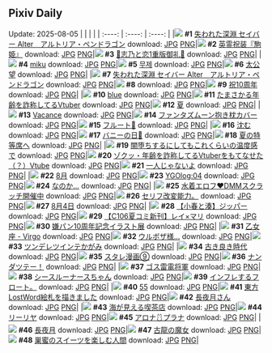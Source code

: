 ## Pixiv Daily
Update: 2025-08-05
|      |      |      |
| :----: | :----: | :----: |
|![](https://pixiv.microyu.workers.dev/c/240x480/img-master/img/2025/08/03/00/00/28/133417650_p0_master1200.jpg) **#1** [失われた深淵 セイバー Alter　アルトリア・ペンドラゴン](https://www.pixiv.net/artworks/133417650) download: [JPG](https://pixiv.microyu.workers.dev/img-original/img/2025/08/03/00/00/28/133417650_p0.jpg) [PNG](https://pixiv.microyu.workers.dev/img-original/img/2025/08/03/00/00/28/133417650_p0.png)|![](https://pixiv.microyu.workers.dev/c/240x480/img-master/img/2025/08/03/16/00/04/133440876_p0_master1200.jpg) **#2** [英霊祝装『駒姫』](https://www.pixiv.net/artworks/133440876) download: [JPG](https://pixiv.microyu.workers.dev/img-original/img/2025/08/03/16/00/04/133440876_p0.jpg) [PNG](https://pixiv.microyu.workers.dev/img-original/img/2025/08/03/16/00/04/133440876_p0.png)|![](https://pixiv.microyu.workers.dev/c/240x480/img-master/img/2025/08/03/00/31/32/133419385_p0_master1200.jpg) **#3** [🩵志乃と恋1重版御礼🩷](https://www.pixiv.net/artworks/133419385) download: [JPG](https://pixiv.microyu.workers.dev/img-original/img/2025/08/03/00/31/32/133419385_p0.jpg) [PNG](https://pixiv.microyu.workers.dev/img-original/img/2025/08/03/00/31/32/133419385_p0.png)|
|![](https://pixiv.microyu.workers.dev/c/240x480/img-master/img/2025/08/03/00/04/20/133418146_p0_master1200.jpg) **#4** [miku](https://www.pixiv.net/artworks/133418146) download: [JPG](https://pixiv.microyu.workers.dev/img-original/img/2025/08/03/00/04/20/133418146_p0.jpg) [PNG](https://pixiv.microyu.workers.dev/img-original/img/2025/08/03/00/04/20/133418146_p0.png)|![](https://pixiv.microyu.workers.dev/c/240x480/img-master/img/2025/08/03/23/33/49/133459735_p0_master1200.jpg) **#5** [무제](https://www.pixiv.net/artworks/133459735) download: [JPG](https://pixiv.microyu.workers.dev/img-original/img/2025/08/03/23/33/49/133459735_p0.jpg) [PNG](https://pixiv.microyu.workers.dev/img-original/img/2025/08/03/23/33/49/133459735_p0.png)|![](https://pixiv.microyu.workers.dev/c/240x480/img-master/img/2025/08/03/21/30/57/133453894_p0_master1200.jpg) **#6** [太公望](https://www.pixiv.net/artworks/133453894) download: [JPG](https://pixiv.microyu.workers.dev/img-original/img/2025/08/03/21/30/57/133453894_p0.jpg) [PNG](https://pixiv.microyu.workers.dev/img-original/img/2025/08/03/21/30/57/133453894_p0.png)|
|![](https://pixiv.microyu.workers.dev/c/240x480/img-master/img/2025/08/04/00/00/10/133461036_p0_master1200.jpg) **#7** [失われた深淵 セイバー Alter　アルトリア・ペンドラゴン](https://www.pixiv.net/artworks/133461036) download: [JPG](https://pixiv.microyu.workers.dev/img-original/img/2025/08/04/00/00/10/133461036_p0.jpg) [PNG](https://pixiv.microyu.workers.dev/img-original/img/2025/08/04/00/00/10/133461036_p0.png)|![](https://s.pximg.net/common/images/limit_unviewable_s.png) **#8** [](https://www.pixiv.net/artworks/133419679) download: [JPG](https://s.pximg.net/common/images/limit_unviewable_s.png) [PNG](https://s.pximg.net/common/images/limit_unviewable_s.png)|![](https://pixiv.microyu.workers.dev/c/240x480/img-master/img/2025/08/04/16/30/03/133481049_p0_master1200.jpg) **#9** [祝10周年](https://www.pixiv.net/artworks/133481049) download: [JPG](https://pixiv.microyu.workers.dev/img-original/img/2025/08/04/16/30/03/133481049_p0.jpg) [PNG](https://pixiv.microyu.workers.dev/img-original/img/2025/08/04/16/30/03/133481049_p0.png)|
|![](https://pixiv.microyu.workers.dev/c/240x480/img-master/img/2025/08/03/00/00/06/133417453_p0_master1200.jpg) **#10** [blue](https://www.pixiv.net/artworks/133417453) download: [JPG](https://pixiv.microyu.workers.dev/img-original/img/2025/08/03/00/00/06/133417453_p0.jpg) [PNG](https://pixiv.microyu.workers.dev/img-original/img/2025/08/03/00/00/06/133417453_p0.png)|![](https://pixiv.microyu.workers.dev/c/240x480/img-master/img/2025/08/03/21/12/24/133453029_p0_master1200.jpg) **#11** [たまさかる年齢を詐称してるVtuber](https://www.pixiv.net/artworks/133453029) download: [JPG](https://pixiv.microyu.workers.dev/img-original/img/2025/08/03/21/12/24/133453029_p0.jpg) [PNG](https://pixiv.microyu.workers.dev/img-original/img/2025/08/03/21/12/24/133453029_p0.png)|![](https://pixiv.microyu.workers.dev/c/240x480/img-master/img/2025/08/03/00/10/16/133418453_p0_master1200.jpg) **#12** [夏](https://www.pixiv.net/artworks/133418453) download: [JPG](https://pixiv.microyu.workers.dev/img-original/img/2025/08/03/00/10/16/133418453_p0.jpg) [PNG](https://pixiv.microyu.workers.dev/img-original/img/2025/08/03/00/10/16/133418453_p0.png)|
|![](https://pixiv.microyu.workers.dev/c/240x480/img-master/img/2025/08/03/00/00/15/133417542_p0_master1200.jpg) **#13** [Vacance](https://www.pixiv.net/artworks/133417542) download: [JPG](https://pixiv.microyu.workers.dev/img-original/img/2025/08/03/00/00/15/133417542_p0.jpg) [PNG](https://pixiv.microyu.workers.dev/img-original/img/2025/08/03/00/00/15/133417542_p0.png)|![](https://pixiv.microyu.workers.dev/c/240x480/img-master/img/2025/08/03/00/00/04/133417430_p0_master1200.jpg) **#14** [ファンタズムーン抱き枕カバー](https://www.pixiv.net/artworks/133417430) download: [JPG](https://pixiv.microyu.workers.dev/img-original/img/2025/08/03/00/00/04/133417430_p0.jpg) [PNG](https://pixiv.microyu.workers.dev/img-original/img/2025/08/03/00/00/04/133417430_p0.png)|![](https://pixiv.microyu.workers.dev/c/240x480/img-master/img/2025/08/03/00/00/15/133417538_p0_master1200.jpg) **#15** [フルート🦋](https://www.pixiv.net/artworks/133417538) download: [JPG](https://pixiv.microyu.workers.dev/img-original/img/2025/08/03/00/00/15/133417538_p0.jpg) [PNG](https://pixiv.microyu.workers.dev/img-original/img/2025/08/03/00/00/15/133417538_p0.png)|
|![](https://pixiv.microyu.workers.dev/c/240x480/img-master/img/2025/08/03/10/58/30/133432459_p0_master1200.jpg) **#16** [沈む](https://www.pixiv.net/artworks/133432459) download: [JPG](https://pixiv.microyu.workers.dev/img-original/img/2025/08/03/10/58/30/133432459_p0.jpg) [PNG](https://pixiv.microyu.workers.dev/img-original/img/2025/08/03/10/58/30/133432459_p0.png)|![](https://pixiv.microyu.workers.dev/c/240x480/img-master/img/2025/08/03/00/00/23/133417613_p0_master1200.jpg) **#17** [バニーの日🐰](https://www.pixiv.net/artworks/133417613) download: [JPG](https://pixiv.microyu.workers.dev/img-original/img/2025/08/03/00/00/23/133417613_p0.jpg) [PNG](https://pixiv.microyu.workers.dev/img-original/img/2025/08/03/00/00/23/133417613_p0.png)|![](https://pixiv.microyu.workers.dev/c/240x480/img-master/img/2025/08/03/00/13/01/133418578_p0_master1200.jpg) **#18** [夏の特等席へ](https://www.pixiv.net/artworks/133418578) download: [JPG](https://pixiv.microyu.workers.dev/img-original/img/2025/08/03/00/13/01/133418578_p0.jpg) [PNG](https://pixiv.microyu.workers.dev/img-original/img/2025/08/03/00/13/01/133418578_p0.png)|
|![](https://pixiv.microyu.workers.dev/c/240x480/img-master/img/2025/08/03/08/23/03/133429000_p0_master1200.jpg) **#19** [闇堕ちするにしてもこれくらいの温度感で](https://www.pixiv.net/artworks/133429000) download: [JPG](https://pixiv.microyu.workers.dev/img-original/img/2025/08/03/08/23/03/133429000_p0.jpg) [PNG](https://pixiv.microyu.workers.dev/img-original/img/2025/08/03/08/23/03/133429000_p0.png)|![](https://pixiv.microyu.workers.dev/c/240x480/img-master/img/2025/08/04/21/01/44/133490247_p0_master1200.jpg) **#20** [ゾクッ・年齢を詐称してるVtuberをもてなせた（？）Vtube](https://www.pixiv.net/artworks/133490247) download: [JPG](https://pixiv.microyu.workers.dev/img-original/img/2025/08/04/21/01/44/133490247_p0.jpg) [PNG](https://pixiv.microyu.workers.dev/img-original/img/2025/08/04/21/01/44/133490247_p0.png)|![](https://pixiv.microyu.workers.dev/c/240x480/img-master/img/2025/08/03/03/39/02/133424410_p0_master1200.jpg) **#21** [一人じゃないよ](https://www.pixiv.net/artworks/133424410) download: [JPG](https://pixiv.microyu.workers.dev/img-original/img/2025/08/03/03/39/02/133424410_p0.jpg) [PNG](https://pixiv.microyu.workers.dev/img-original/img/2025/08/03/03/39/02/133424410_p0.png)|
|![](https://pixiv.microyu.workers.dev/c/240x480/img-master/img/2025/08/03/18/22/12/133445752_p0_master1200.jpg) **#22** [8月](https://www.pixiv.net/artworks/133445752) download: [JPG](https://pixiv.microyu.workers.dev/img-original/img/2025/08/03/18/22/12/133445752_p0.jpg) [PNG](https://pixiv.microyu.workers.dev/img-original/img/2025/08/03/18/22/12/133445752_p0.png)|![](https://pixiv.microyu.workers.dev/c/240x480/img-master/img/2025/08/03/00/33/26/133419467_p0_master1200.jpg) **#23** [YGOlog:04](https://www.pixiv.net/artworks/133419467) download: [JPG](https://pixiv.microyu.workers.dev/img-original/img/2025/08/03/00/33/26/133419467_p0.jpg) [PNG](https://pixiv.microyu.workers.dev/img-original/img/2025/08/03/00/33/26/133419467_p0.png)|![](https://pixiv.microyu.workers.dev/c/240x480/img-master/img/2025/08/03/16/24/18/133441572_p0_master1200.jpg) **#24** [なのか…](https://www.pixiv.net/artworks/133441572) download: [JPG](https://pixiv.microyu.workers.dev/img-original/img/2025/08/03/16/24/18/133441572_p0.jpg) [PNG](https://pixiv.microyu.workers.dev/img-original/img/2025/08/03/16/24/18/133441572_p0.png)|
|![](https://pixiv.microyu.workers.dev/c/240x480/img-master/img/2025/08/03/16/00/04/133440877_p0_master1200.jpg) **#25** [水着エロフ❤DMMスクラッチ開催中](https://www.pixiv.net/artworks/133440877) download: [JPG](https://pixiv.microyu.workers.dev/img-original/img/2025/08/03/16/00/04/133440877_p0.jpg) [PNG](https://pixiv.microyu.workers.dev/img-original/img/2025/08/03/16/00/04/133440877_p0.png)|![](https://pixiv.microyu.workers.dev/c/240x480/img-master/img/2025/08/03/18/00/13/133444769_p0_master1200.jpg) **#26** [セリフ改変能力。](https://www.pixiv.net/artworks/133444769) download: [JPG](https://pixiv.microyu.workers.dev/img-original/img/2025/08/03/18/00/13/133444769_p0.jpg) [PNG](https://pixiv.microyu.workers.dev/img-original/img/2025/08/03/18/00/13/133444769_p0.png)|![](https://pixiv.microyu.workers.dev/c/240x480/img-master/img/2025/08/04/00/02/20/133461472_p0_master1200.jpg) **#27** [8月4日](https://www.pixiv.net/artworks/133461472) download: [JPG](https://pixiv.microyu.workers.dev/img-original/img/2025/08/04/00/02/20/133461472_p0.jpg) [PNG](https://pixiv.microyu.workers.dev/img-original/img/2025/08/04/00/02/20/133461472_p0.png)|
|![](https://pixiv.microyu.workers.dev/c/240x480/img-master/img/2025/08/03/20/09/04/133450189_p0_master1200.jpg) **#28** [【小春と湊】ジッパー](https://www.pixiv.net/artworks/133450189) download: [JPG](https://pixiv.microyu.workers.dev/img-original/img/2025/08/03/20/09/04/133450189_p0.jpg) [PNG](https://pixiv.microyu.workers.dev/img-original/img/2025/08/03/20/09/04/133450189_p0.png)|![](https://pixiv.microyu.workers.dev/c/240x480/img-master/img/2025/08/03/13/23/24/133436523_p0_master1200.jpg) **#29** [【C106夏コミ新刊】レイ×マリ](https://www.pixiv.net/artworks/133436523) download: [JPG](https://pixiv.microyu.workers.dev/img-original/img/2025/08/03/13/23/24/133436523_p0.jpg) [PNG](https://pixiv.microyu.workers.dev/img-original/img/2025/08/03/13/23/24/133436523_p0.png)|![](https://pixiv.microyu.workers.dev/c/240x480/img-master/img/2025/08/03/10/00/05/133431065_p0_master1200.jpg) **#30** [嫌パン10周年記念イラスト展](https://www.pixiv.net/artworks/133431065) download: [JPG](https://pixiv.microyu.workers.dev/img-original/img/2025/08/03/10/00/05/133431065_p0.jpg) [PNG](https://pixiv.microyu.workers.dev/img-original/img/2025/08/03/10/00/05/133431065_p0.png)|
|![](https://pixiv.microyu.workers.dev/c/240x480/img-master/img/2025/08/03/13/48/26/133437233_p0_master1200.jpg) **#31** [乙女座 - Virgo](https://www.pixiv.net/artworks/133437233) download: [JPG](https://pixiv.microyu.workers.dev/img-original/img/2025/08/03/13/48/26/133437233_p0.jpg) [PNG](https://pixiv.microyu.workers.dev/img-original/img/2025/08/03/13/48/26/133437233_p0.png)|![](https://pixiv.microyu.workers.dev/c/240x480/img-master/img/2025/08/03/07/00/06/133427455_p0_master1200.jpg) **#32** [ウルボザ様…](https://www.pixiv.net/artworks/133427455) download: [JPG](https://pixiv.microyu.workers.dev/img-original/img/2025/08/03/07/00/06/133427455_p0.jpg) [PNG](https://pixiv.microyu.workers.dev/img-original/img/2025/08/03/07/00/06/133427455_p0.png)|![](https://pixiv.microyu.workers.dev/c/240x480/img-master/img/2025/08/04/00/02/08/133461450_p0_master1200.jpg) **#33** [ツンデレツインテかがみ](https://www.pixiv.net/artworks/133461450) download: [JPG](https://pixiv.microyu.workers.dev/img-original/img/2025/08/04/00/02/08/133461450_p0.jpg) [PNG](https://pixiv.microyu.workers.dev/img-original/img/2025/08/04/00/02/08/133461450_p0.png)|
|![](https://pixiv.microyu.workers.dev/c/240x480/img-master/img/2025/08/03/12/49/11/133435532_p0_master1200.jpg) **#34** [古き良き時代](https://www.pixiv.net/artworks/133435532) download: [JPG](https://pixiv.microyu.workers.dev/img-original/img/2025/08/03/12/49/11/133435532_p0.jpg) [PNG](https://pixiv.microyu.workers.dev/img-original/img/2025/08/03/12/49/11/133435532_p0.png)|![](https://pixiv.microyu.workers.dev/c/240x480/img-master/img/2025/08/04/19/33/56/133486776_p0_master1200.jpg) **#35** [スタレ漫画⑨](https://www.pixiv.net/artworks/133486776) download: [JPG](https://pixiv.microyu.workers.dev/img-original/img/2025/08/04/19/33/56/133486776_p0.jpg) [PNG](https://pixiv.microyu.workers.dev/img-original/img/2025/08/04/19/33/56/133486776_p0.png)|![](https://pixiv.microyu.workers.dev/c/240x480/img-master/img/2025/08/03/00/00/24/133417619_p0_master1200.jpg) **#36** [ナンダツテー！](https://www.pixiv.net/artworks/133417619) download: [JPG](https://pixiv.microyu.workers.dev/img-original/img/2025/08/03/00/00/24/133417619_p0.jpg) [PNG](https://pixiv.microyu.workers.dev/img-original/img/2025/08/03/00/00/24/133417619_p0.png)|
|![](https://pixiv.microyu.workers.dev/c/240x480/img-master/img/2025/08/04/00/00/27/133461156_p0_master1200.jpg) **#37** [ゴス雷電将軍](https://www.pixiv.net/artworks/133461156) download: [JPG](https://pixiv.microyu.workers.dev/img-original/img/2025/08/04/00/00/27/133461156_p0.jpg) [PNG](https://pixiv.microyu.workers.dev/img-original/img/2025/08/04/00/00/27/133461156_p0.png)|![](https://pixiv.microyu.workers.dev/c/240x480/img-master/img/2025/08/03/19/02/15/133447417_p0_master1200.jpg) **#38** [シースルーナースちゃん](https://www.pixiv.net/artworks/133447417) download: [JPG](https://pixiv.microyu.workers.dev/img-original/img/2025/08/03/19/02/15/133447417_p0.jpg) [PNG](https://pixiv.microyu.workers.dev/img-original/img/2025/08/03/19/02/15/133447417_p0.png)|![](https://pixiv.microyu.workers.dev/c/240x480/img-master/img/2025/08/03/18/26/05/133445363_p0_master1200.jpg) **#39** [インフレするフロート。](https://www.pixiv.net/artworks/133445363) download: [JPG](https://pixiv.microyu.workers.dev/img-original/img/2025/08/03/18/26/05/133445363_p0.jpg) [PNG](https://pixiv.microyu.workers.dev/img-original/img/2025/08/03/18/26/05/133445363_p0.png)|
|![](https://pixiv.microyu.workers.dev/c/240x480/img-master/img/2025/08/03/19/29/47/133448386_p0_master1200.jpg) **#40** [55](https://www.pixiv.net/artworks/133448386) download: [JPG](https://pixiv.microyu.workers.dev/img-original/img/2025/08/03/19/29/47/133448386_p0.jpg) [PNG](https://pixiv.microyu.workers.dev/img-original/img/2025/08/03/19/29/47/133448386_p0.png)|![](https://pixiv.microyu.workers.dev/c/240x480/img-master/img/2025/08/03/21/19/51/133453352_p0_master1200.jpg) **#41** [東方LostWord絵札を描きました](https://www.pixiv.net/artworks/133453352) download: [JPG](https://pixiv.microyu.workers.dev/img-original/img/2025/08/03/21/19/51/133453352_p0.jpg) [PNG](https://pixiv.microyu.workers.dev/img-original/img/2025/08/03/21/19/51/133453352_p0.png)|![](https://pixiv.microyu.workers.dev/c/240x480/img-master/img/2025/08/03/06/22/14/133426886_p0_master1200.jpg) **#42** [長夜月さん](https://www.pixiv.net/artworks/133426886) download: [JPG](https://pixiv.microyu.workers.dev/img-original/img/2025/08/03/06/22/14/133426886_p0.jpg) [PNG](https://pixiv.microyu.workers.dev/img-original/img/2025/08/03/06/22/14/133426886_p0.png)|
|![](https://pixiv.microyu.workers.dev/c/240x480/img-master/img/2025/08/03/00/00/10/133417492_p0_master1200.jpg) **#43** [海が見える喫茶店](https://www.pixiv.net/artworks/133417492) download: [JPG](https://pixiv.microyu.workers.dev/img-original/img/2025/08/03/00/00/10/133417492_p0.jpg) [PNG](https://pixiv.microyu.workers.dev/img-original/img/2025/08/03/00/00/10/133417492_p0.png)|![](https://pixiv.microyu.workers.dev/c/240x480/img-master/img/2025/08/03/00/00/12/133417510_p0_master1200.jpg) **#44** [リーリヤ](https://www.pixiv.net/artworks/133417510) download: [JPG](https://pixiv.microyu.workers.dev/img-original/img/2025/08/03/00/00/12/133417510_p0.jpg) [PNG](https://pixiv.microyu.workers.dev/img-original/img/2025/08/03/00/00/12/133417510_p0.png)|![](https://pixiv.microyu.workers.dev/c/240x480/img-master/img/2025/08/03/19/12/35/133447798_p0_master1200.jpg) **#45** [アロナ🩱プラナ](https://www.pixiv.net/artworks/133447798) download: [JPG](https://pixiv.microyu.workers.dev/img-original/img/2025/08/03/19/12/35/133447798_p0.jpg) [PNG](https://pixiv.microyu.workers.dev/img-original/img/2025/08/03/19/12/35/133447798_p0.png)|
|![](https://pixiv.microyu.workers.dev/c/240x480/img-master/img/2025/08/04/19/56/53/133487488_p0_master1200.jpg) **#46** [長夜月](https://www.pixiv.net/artworks/133487488) download: [JPG](https://pixiv.microyu.workers.dev/img-original/img/2025/08/04/19/56/53/133487488_p0.jpg) [PNG](https://pixiv.microyu.workers.dev/img-original/img/2025/08/04/19/56/53/133487488_p0.png)|![](https://pixiv.microyu.workers.dev/c/240x480/img-master/img/2025/08/03/00/00/24/133417618_p0_master1200.jpg) **#47** [古龍の魔女](https://www.pixiv.net/artworks/133417618) download: [JPG](https://pixiv.microyu.workers.dev/img-original/img/2025/08/03/00/00/24/133417618_p0.jpg) [PNG](https://pixiv.microyu.workers.dev/img-original/img/2025/08/03/00/00/24/133417618_p0.png)|![](https://pixiv.microyu.workers.dev/c/240x480/img-master/img/2025/08/03/18/34/03/133446203_p0_master1200.jpg) **#48** [巣蜜のスイーツを楽しむ人間](https://www.pixiv.net/artworks/133446203) download: [JPG](https://pixiv.microyu.workers.dev/img-original/img/2025/08/03/18/34/03/133446203_p0.jpg) [PNG](https://pixiv.microyu.workers.dev/img-original/img/2025/08/03/18/34/03/133446203_p0.png)|
